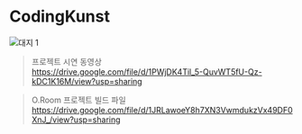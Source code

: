 # CodingKunst

![대지 1](https://user-images.githubusercontent.com/75198447/171689563-a78f6bc5-54da-4a37-aad0-6a6cf2a2093c.png)

> 프로젝트 시연 동영상  
https://drive.google.com/file/d/1PWjDK4Til_5-QuvWT5fU-Qz-kDC1K16M/view?usp=sharing

> O.Room 프로젝트 빌드 파일
https://drive.google.com/file/d/1JRLawoeY8h7XN3VwmdukzVx49DF0XnJ_/view?usp=sharing
